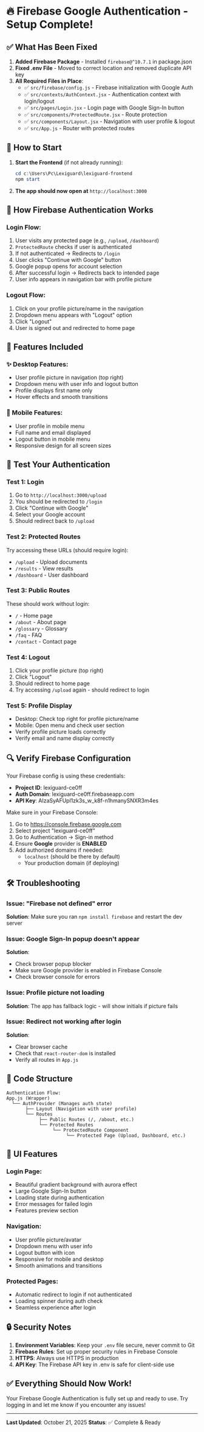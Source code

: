 # 🔥 Firebase Google Authentication - Setup Complete!

## ✅ What Has Been Fixed

1. **Added Firebase Package** - Installed `firebase@^10.7.1` in package.json
2. **Fixed .env File** - Moved to correct location and removed duplicate API key
3. **All Required Files in Place**:
   - ✅ `src/firebase/config.js` - Firebase initialization with Google Auth
   - ✅ `src/contexts/AuthContext.jsx` - Authentication context with login/logout
   - ✅ `src/pages/Login.jsx` - Login page with Google Sign-In button
   - ✅ `src/components/ProtectedRoute.jsx` - Route protection
   - ✅ `src/components/Layout.jsx` - Navigation with user profile & logout
   - ✅ `src/App.js` - Router with protected routes

## 🚀 How to Start

1. **Start the Frontend** (if not already running):
   ```powershell
   cd c:\Users\Pc\Lexiguard\lexiguard-frontend
   npm start
   ```

2. **The app should now open at** `http://localhost:3000`

## 🔐 How Firebase Authentication Works

### Login Flow:
1. User visits any protected page (e.g., `/upload`, `/dashboard`)
2. `ProtectedRoute` checks if user is authenticated
3. If not authenticated → Redirects to `/login`
4. User clicks "Continue with Google" button
5. Google popup opens for account selection
6. After successful login → Redirects back to intended page
7. User info appears in navigation bar with profile picture

### Logout Flow:
1. Click on your profile picture/name in the navigation
2. Dropdown menu appears with "Logout" option
3. Click "Logout"
4. User is signed out and redirected to home page

## 📱 Features Included

### ✨ Desktop Features:
- User profile picture in navigation (top right)
- Dropdown menu with user info and logout button
- Profile displays first name only
- Hover effects and smooth transitions

### 📱 Mobile Features:
- User profile in mobile menu
- Full name and email displayed
- Logout button in mobile menu
- Responsive design for all screen sizes

## 🧪 Test Your Authentication

### Test 1: Login
1. Go to `http://localhost:3000/upload`
2. You should be redirected to `/login`
3. Click "Continue with Google"
4. Select your Google account
5. Should redirect back to `/upload`

### Test 2: Protected Routes
Try accessing these URLs (should require login):
- `/upload` - Upload documents
- `/results` - View results
- `/dashboard` - User dashboard

### Test 3: Public Routes
These should work without login:
- `/` - Home page
- `/about` - About page
- `/glossary` - Glossary
- `/faq` - FAQ
- `/contact` - Contact page

### Test 4: Logout
1. Click your profile picture (top right)
2. Click "Logout"
3. Should redirect to home page
4. Try accessing `/upload` again - should redirect to login

### Test 5: Profile Display
- Desktop: Check top right for profile picture/name
- Mobile: Open menu and check user section
- Verify profile picture loads correctly
- Verify email and name display correctly

## 🔍 Verify Firebase Configuration

Your Firebase config is using these credentials:
- **Project ID**: lexiguard-ce0ff
- **Auth Domain**: lexiguard-ce0ff.firebaseapp.com
- **API Key**: AIzaSyAFUpl1zk3s_w_k8f-n1hmanySNXR3m4es

Make sure in your Firebase Console:
1. Go to https://console.firebase.google.com
2. Select project "lexiguard-ce0ff"
3. Go to Authentication → Sign-in method
4. Ensure **Google** provider is **ENABLED**
5. Add authorized domains if needed:
   - `localhost` (should be there by default)
   - Your production domain (if deploying)

## 🛠️ Troubleshooting

### Issue: "Firebase not defined" error
**Solution**: Make sure you ran `npm install firebase` and restart the dev server

### Issue: Google Sign-In popup doesn't appear
**Solution**: 
- Check browser popup blocker
- Make sure Google provider is enabled in Firebase Console
- Check browser console for errors

### Issue: Profile picture not loading
**Solution**: The app has fallback logic - will show initials if picture fails

### Issue: Redirect not working after login
**Solution**: 
- Clear browser cache
- Check that `react-router-dom` is installed
- Verify all routes in `App.js`

## 📝 Code Structure

```
Authentication Flow:
App.js (Wrapper)
  └── AuthProvider (Manages auth state)
       ├── Layout (Navigation with user profile)
       └── Routes
            ├── Public Routes (/, /about, etc.)
            └── Protected Routes
                 └── ProtectedRoute Component
                      └── Protected Page (Upload, Dashboard, etc.)
```

## 🎨 UI Features

### Login Page:
- Beautiful gradient background with aurora effect
- Large Google Sign-In button
- Loading state during authentication
- Error messages for failed login
- Features preview section

### Navigation:
- User profile picture/avatar
- Dropdown menu with user info
- Logout button with icon
- Responsive for mobile and desktop
- Smooth animations and transitions

### Protected Pages:
- Automatic redirect to login if not authenticated
- Loading spinner during auth check
- Seamless experience after login

## 🔒 Security Notes

1. **Environment Variables**: Keep your `.env` file secure, never commit to Git
2. **Firebase Rules**: Set up proper security rules in Firebase Console
3. **HTTPS**: Always use HTTPS in production
4. **API Key**: The Firebase API key in .env is safe for client-side use

## ✅ Everything Should Now Work!

Your Firebase Google Authentication is fully set up and ready to use. Try logging in and let me know if you encounter any issues!

---

**Last Updated**: October 21, 2025
**Status**: ✅ Complete & Ready
